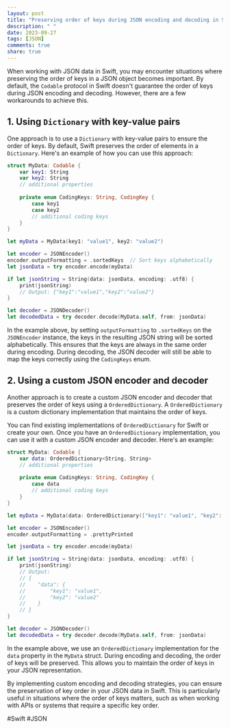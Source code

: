 ```yaml
---
layout: post
title: "Preserving order of keys during JSON encoding and decoding in Swift"
description: " "
date: 2023-09-27
tags: [JSON]
comments: true
share: true
---
```


When working with JSON data in Swift, you may encounter situations where preserving the order of keys in a JSON object becomes important. By default, the `Codable` protocol in Swift doesn't guarantee the order of keys during JSON encoding and decoding. However, there are a few workarounds to achieve this.

## 1. Using `Dictionary` with key-value pairs

One approach is to use a `Dictionary` with key-value pairs to ensure the order of keys. By default, Swift preserves the order of elements in a `Dictionary`. Here's an example of how you can use this approach:

```swift
struct MyData: Codable {
    var key1: String
    var key2: String
    // additional properties
    
    private enum CodingKeys: String, CodingKey {
        case key1
        case key2
        // additional coding keys
    }
}

let myData = MyData(key1: "value1", key2: "value2")

let encoder = JSONEncoder()
encoder.outputFormatting = .sortedKeys  // Sort keys alphabetically
let jsonData = try encoder.encode(myData)

if let jsonString = String(data: jsonData, encoding: .utf8) {
    print(jsonString)
    // Output: {"key1":"value1","key2":"value2"}
}

let decoder = JSONDecoder()
let decodedData = try decoder.decode(MyData.self, from: jsonData)
```

In the example above, by setting `outputFormatting` to `.sortedKeys` on the `JSONEncoder` instance, the keys in the resulting JSON string will be sorted alphabetically. This ensures that the keys are always in the same order during encoding. During decoding, the JSON decoder will still be able to map the keys correctly using the `CodingKeys` enum.

## 2. Using a custom JSON encoder and decoder

Another approach is to create a custom JSON encoder and decoder that preserves the order of keys using a `OrderedDictionary`. A `OrderedDictionary` is a custom dictionary implementation that maintains the order of keys.

You can find existing implementations of `OrderedDictionary` for Swift or create your own. Once you have an `OrderedDictionary` implementation, you can use it with a custom JSON encoder and decoder. Here's an example:

```swift
struct MyData: Codable {
    var data: OrderedDictionary<String, String>
    // additional properties
    
    private enum CodingKeys: String, CodingKey {
        case data
        // additional coding keys
    }
}

let myData = MyData(data: OrderedDictionary(["key1": "value1", "key2": "value2"]))

let encoder = JSONEncoder()
encoder.outputFormatting = .prettyPrinted

let jsonData = try encoder.encode(myData)

if let jsonString = String(data: jsonData, encoding: .utf8) {
    print(jsonString)
    // Output:
    // {
    //    "data": {
    //        "key1": "value1",
    //        "key2": "value2"
    //    }
    // }
}

let decoder = JSONDecoder()
let decodedData = try decoder.decode(MyData.self, from: jsonData)
```

In the example above, we use an `OrderedDictionary` implementation for the `data` property in the `MyData` struct. During encoding and decoding, the order of keys will be preserved. This allows you to maintain the order of keys in your JSON representation.

By implementing custom encoding and decoding strategies, you can ensure the preservation of key order in your JSON data in Swift. This is particularly useful in situations where the order of keys matters, such as when working with APIs or systems that require a specific key order.

#Swift #JSON